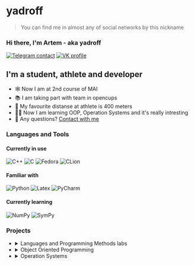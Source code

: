 # yadroff
> You can find me in almost any of social networks by this nickname

### Hi there, I'm Artem - aka yadroff

[![Telegram contact][telegram_badge]][telegram_link]
[![VK profile][vk_badge]][vk_link]


## I'm a student, athlete and developer

- 🕸 Now I am at 2nd course of MAI
- 📚 I am taking part with team in opencups
- 👟 My favourite distanse at athlete is 400 meters
- 🙇‍♂️ Now I am learning OOP, Operation Systems and it's really intresting
- 🤔 Any questions? [Contact with me](#hi-there-im-artem---aka-yadroff)


### Languages and Tools
#### Currently in use
![C++](https://img.shields.io/badge/C%2B%2B-00599C?style=for-the-badge&logo=c%2B%2B&logoColor=white)
![C](https://img.shields.io/badge/C-3776AB?style=for-the-badge&logo=c&logoColor=white)
![Fedora](https://img.shields.io/badge/fedora-F2F4F9?style=for-the-badge&logo=fedora&logoColor=blue&labelColor=F2F4F9)
![CLion](https://img.shields.io/badge/Clion-F2F4F9?style=for-the-badge&logo=clion&logoColor=black&labelColor=F2F4F9)
#### Familiar with
![Python](https://img.shields.io/badge/python-F2F4F9?style=for-the-badge&logo=python&logoColor=blue&labelColor=F2F4F9)
![Latex](https://img.shields.io/badge/latex-F2F4F9?style=for-the-badge&logo=latex&logoColor=grey&labelColor=F2F4F9)
![PyCharm](https://img.shields.io/badge/Pycharm-F2F4F9?style=for-the-badge&logo=pycharm&logoColor=black&labelColor=F2F4F9)
#### Currently learning
![NumPy](https://img.shields.io/badge/Numpy-777BB4?style=for-the-badge&logo=numpy&logoColor=white)
![SymPy](https://img.shields.io/badge/sympy-777BB4?style=for-the-badge&logo=sympy&logoColor=white)

### Projects

<ul>
<li><details>
    <summary>Languages and Programming Methods labs</summary>
  
<!--START_SECTION:1_course_labs-->
Labs have writeen on C (1st lab on bash)

1. [Bash][labs_h1] script.
2. [Trees][labs_h2] realization.
3. [Expression trees][labs_h3].
4. [Modular programming][labs_h4] and abstract data types,utility make.
5. [File structure][labs_h5].
6. [Sprace matrices][labs_h6].
7. [List][labs_h7].
8. [Sort and search][labs_h8] - sorting a table and binary search for a value by key in the table
<!--END_SECTION:1_course_labs-->

</details>
</li>

<li><details>
  <summary> Object Oriented Programming</summary>
  
  <!--START_SECTION:oop-->
  Objest Oriented Programming labs have written on C++
  
  1. [Basic concepts][oop_h1] OOP. Create virtual class and 3 inheritor classes.
  2. [Container][oop_h2]. Create container (queue) of class.
  3. [Smart Pointers][oop_h3]. Change pointers at container to smart pointers.
  4. [Templates][oop_h4]. Change container to template class.
  <!--END_SECTION:oop-->
  
  </details>
  </li>
  
<li><details>
  <summary> Operation Systems</summary>
  
  <!--START_SECTION:oop-->
  Operation Systems labs have written on C for Linux.
  
  1. [Prcoess][os_h1]. Now I know that a fork is not only a cutlery
  2. [Threads][os_h2]. Calculate the area of a circle using the Monte Carlo method
  <!--END_SECTION:oop-->
  
  </details>
  </li>
</ul>

[telegram_link]: https://t.me/yadrofff
[telegram_badge]: https://img.shields.io/badge/Telegram-2CA5E0?style=for-the-badge&logo=telegram&logoColor=white "Telegram contact"

[vk_link]: https://vk.com/yadrofff
[vk_badge]: https://img.shields.io/badge/вконтакте-%232E87FB.svg?&style=for-the-badge&logo=vk&logoColor=white

[labs_h1]: https://github.com/Yadroff/labs_2sem/tree/main/21_lab
[labs_h2]: https://github.com/Yadroff/labs_2sem/tree/main/23_lab
[labs_h3]: https://github.com/Yadroff/labs_2sem/tree/main/24_lab
[labs_h4]: https://github.com/Yadroff/labs_2sem/tree/main/25-26_lab
[labs_h5]: https://github.com/Yadroff/labs_2sem/tree/main/KP6
[labs_h6]: https://github.com/Yadroff/labs_2sem/tree/main/KP7
[labs_h7]: https://github.com/Yadroff/labs_2sem/tree/main/KP8
[labs_h8]: https://github.com/Yadroff/labs_2sem/tree/main/KP9
[oop_h1]: https://github.com/Yadroff/OOP/tree/master/1_lab
[oop_h2]: https://github.com/Yadroff/OOP/tree/master/2_lab
[oop_h3]: https://github.com/Yadroff/OOP/tree/master/3_lab
[oop_h4]: https://github.com/Yadroff/OOP/tree/master/4_lab
[os_h1]: https://github.com/Yadroff/OS/tree/master/2_lab
[os_h2]: https://github.com/Yadroff/OS/tree/master/3_lab
